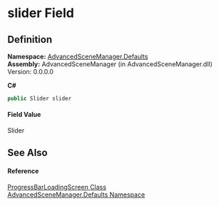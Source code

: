 # slider Field




## Definition
**Namespace:** <a href="N_AdvancedSceneManager_Defaults.md">AdvancedSceneManager.Defaults</a>  
**Assembly:** AdvancedSceneManager (in AdvancedSceneManager.dll) Version: 0.0.0.0

**C#**
``` C#
public Slider slider
```



#### Field Value
Slider

## See Also


#### Reference
<a href="T_AdvancedSceneManager_Defaults_ProgressBarLoadingScreen.md">ProgressBarLoadingScreen Class</a>  
<a href="N_AdvancedSceneManager_Defaults.md">AdvancedSceneManager.Defaults Namespace</a>  

